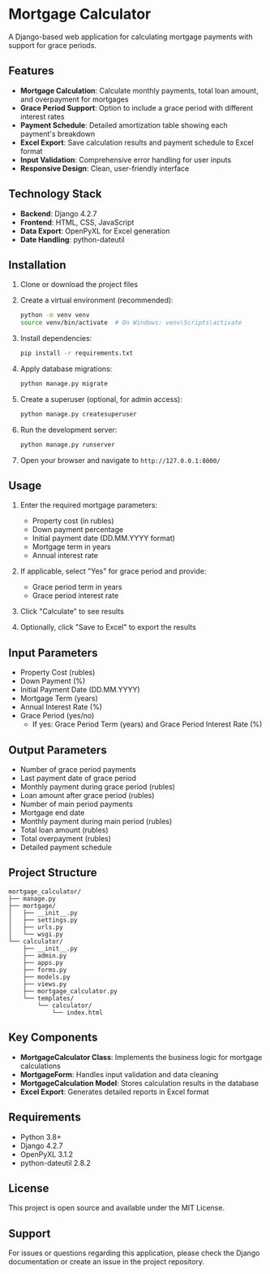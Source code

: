 # Mortgage Calculator

A Django-based web application for calculating mortgage payments with support for grace periods.

## Features

- **Mortgage Calculation**: Calculate monthly payments, total loan amount, and overpayment for mortgages
- **Grace Period Support**: Option to include a grace period with different interest rates
- **Payment Schedule**: Detailed amortization table showing each payment's breakdown
- **Excel Export**: Save calculation results and payment schedule to Excel format
- **Input Validation**: Comprehensive error handling for user inputs
- **Responsive Design**: Clean, user-friendly interface

## Technology Stack

- **Backend**: Django 4.2.7
- **Frontend**: HTML, CSS, JavaScript
- **Data Export**: OpenPyXL for Excel generation
- **Date Handling**: python-dateutil

## Installation

1. Clone or download the project files
2. Create a virtual environment (recommended):
   ```bash
   python -m venv venv
   source venv/bin/activate  # On Windows: venv\Scripts\activate
   ```

3. Install dependencies:
   ```bash
   pip install -r requirements.txt
   ```

4. Apply database migrations:
   ```bash
   python manage.py migrate
   ```

5. Create a superuser (optional, for admin access):
   ```bash
   python manage.py createsuperuser
   ```

6. Run the development server:
   ```bash
   python manage.py runserver
   ```

7. Open your browser and navigate to `http://127.0.0.1:8000/`

## Usage

1. Enter the required mortgage parameters:
   - Property cost (in rubles)
   - Down payment percentage
   - Initial payment date (DD.MM.YYYY format)
   - Mortgage term in years
   - Annual interest rate

2. If applicable, select "Yes" for grace period and provide:
   - Grace period term in years
   - Grace period interest rate

3. Click "Calculate" to see results

4. Optionally, click "Save to Excel" to export the results

## Input Parameters

- Property Cost (rubles)
- Down Payment (%)
- Initial Payment Date (DD.MM.YYYY)
- Mortgage Term (years)
- Annual Interest Rate (%)
- Grace Period (yes/no)
  - If yes: Grace Period Term (years) and Grace Period Interest Rate (%)

## Output Parameters

- Number of grace period payments
- Last payment date of grace period
- Monthly payment during grace period (rubles)
- Loan amount after grace period (rubles)
- Number of main period payments
- Mortgage end date
- Monthly payment during main period (rubles)
- Total loan amount (rubles)
- Total overpayment (rubles)
- Detailed payment schedule

## Project Structure

```
mortgage_calculator/
├── manage.py
├── mortgage/
│   ├── __init__.py
│   ├── settings.py
│   ├── urls.py
│   └── wsgi.py
└── calculator/
    ├── __init__.py
    ├── admin.py
    ├── apps.py
    ├── forms.py
    ├── models.py
    ├── views.py
    ├── mortgage_calculator.py
    └── templates/
        └── calculator/
            └── index.html
```

## Key Components

- **MortgageCalculator Class**: Implements the business logic for mortgage calculations
- **MortgageForm**: Handles input validation and data cleaning
- **MortgageCalculation Model**: Stores calculation results in the database
- **Excel Export**: Generates detailed reports in Excel format

## Requirements

- Python 3.8+
- Django 4.2.7
- OpenPyXL 3.1.2
- python-dateutil 2.8.2

## License

This project is open source and available under the MIT License.

## Support

For issues or questions regarding this application, please check the Django documentation or create an issue in the project repository.